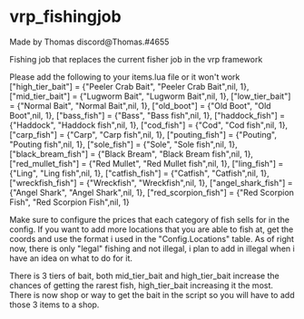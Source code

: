 # vrp_fishingjob
Made by Thomas discord@Thomas.#4655

Fishing job that replaces the current fisher job in the vrp framework

Please add the following to your items.lua file or it won't work
   ["high_tier_bait"] = {"Peeler Crab Bait", "Peeler Crab Bait",nil, 1},
   ["mid_tier_bait"] = {"Lugworm Bait", "Lugworm Bait",nil, 1},
   ["low_tier_bait"] = {"Normal Bait", "Normal Bait",nil, 1},
   ["old_boot"] = {"Old Boot", "Old Boot",nil, 1},
   ["bass_fish"] = {"Bass", "Bass fish",nil, 1},
   ["haddock_fish"] = {"Haddock", "Haddock fish",nil, 1},
   ["cod_fish"] = {"Cod", "Cod fish",nil, 1},
   ["carp_fish"] = {"Carp", "Carp fish",nil, 1},
   ["pouting_fish"] = {"Pouting", "Pouting fish",nil, 1},
   ["sole_fish"] = {"Sole", "Sole fish",nil, 1},
   ["black_bream_fish"] = {"Black Bream", "Black Bream fish",nil, 1},
   ["red_mullet_fish"] = {"Red Mullet", "Red Mullet fish",nil, 1},
   ["ling_fish"] = {"Ling", "Ling fish",nil, 1},
   ["catfish_fish"] = {"Catfish", "Catfish",nil, 1},
   ["wreckfish_fish"] = {"Wreckfish", "Wreckfish",nil, 1},
   ["angel_shark_fish"] = {"Angel Shark", "Angel Shark",nil, 1},
   ["red_scorpion_fish"] = {"Red Scorpion Fish", "Red Scorpion Fish",nil, 1}
   
Make sure to configure the prices that each category of fish sells for in the config. If you want to add more locations that you are able to fish at, get the coords and use the format i used in the "Config.Locations" table. As of right now, there is only "legal" fishing and not illegal, i plan to add in illegal when i have an idea on what to do for it.

There is 3 tiers of bait, both mid_tier_bait and high_tier_bait increase the chances of getting the rarest fish, high_tier_bait increasing it the most. There is now shop or way to get the bait in the script so you will have to add those 3 items to a shop.
